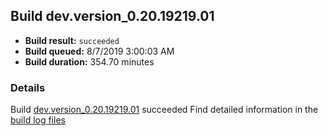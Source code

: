## Build dev.version_0.20.19219.01
- **Build result:** `succeeded`
- **Build queued:** 8/7/2019 3:00:03 AM
- **Build duration:** 354.70 minutes
### Details
Build [dev.version_0.20.19219.01](https://winappstudio.visualstudio.com/web/build.aspx?pcguid=a4ef43be-68ce-4195-a619-079b4d9834c2&builduri=vstfs%3a%2f%2f%2fBuild%2fBuild%2f30278) succeeded
Find detailed information in the [build log files](https://uwpctdiags.blob.core.windows.net/buildlogs/dev.version_0.20.19219.01_logs.zip)
